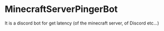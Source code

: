 # MinecraftServerPingerBot
 It is a discord bot for get latency (of the minecraft server, of Discord etc...)
